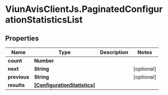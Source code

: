 # ViunAvisClientJs.PaginatedConfigurationStatisticsList

## Properties

| Name         | Type                                                        | Description | Notes      |
| ------------ | ----------------------------------------------------------- | ----------- | ---------- |
| **count**    | **Number**                                                  |             |
| **next**     | **String**                                                  |             | [optional] |
| **previous** | **String**                                                  |             | [optional] |
| **results**  | [**[ConfigurationStatistics]**](ConfigurationStatistics.md) |             |
